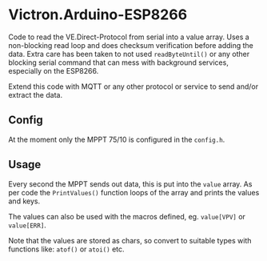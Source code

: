 # Victron.Arduino-ESP8266
Code to read the VE.Direct-Protocol from serial into a value array. Uses a non-blocking read loop and does checksum verification before adding the data. Extra care has been taken to not used `readByteUntil()` or any other blocking serial command that can mess with background services, especially on the ESP8266.

Extend this code with MQTT or any other protocol or service to send and/or extract the data.

## Config
At the moment only the MPPT 75/10 is configured in the `config.h`.

## Usage
Every second the MPPT sends out data, this is put into the `value` array. As per code the `PrintValues()` function loops of the array and prints the values and keys. 

The values can also be used with the macros defined, eg. `value[VPV]` or `value[ERR]`.

Note that the values are stored as chars, so convert to suitable types with functions like: `atof()` or `atoi()` etc. 